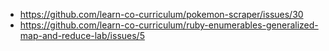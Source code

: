 * https://github.com/learn-co-curriculum/pokemon-scraper/issues/30
* https://github.com/learn-co-curriculum/ruby-enumerables-generalized-map-and-reduce-lab/issues/5
